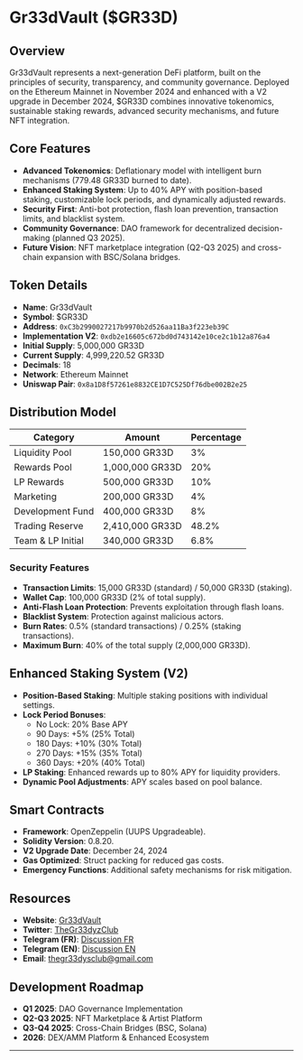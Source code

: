 # Gr33dVault ($GR33D)

## Overview
Gr33dVault represents a next-generation DeFi platform, built on the principles of security, transparency, and community governance. Deployed on the Ethereum Mainnet in November 2024 and enhanced with a V2 upgrade in December 2024, $GR33D combines innovative tokenomics, sustainable staking rewards, advanced security mechanisms, and future NFT integration.

## Core Features
- **Advanced Tokenomics**: Deflationary model with intelligent burn mechanisms (779.48 GR33D burned to date).
- **Enhanced Staking System**: Up to 40% APY with position-based staking, customizable lock periods, and dynamically adjusted rewards.
- **Security First**: Anti-bot protection, flash loan prevention, transaction limits, and blacklist system.
- **Community Governance**: DAO framework for decentralized decision-making (planned Q3 2025).
- **Future Vision**: NFT marketplace integration (Q2-Q3 2025) and cross-chain expansion with BSC/Solana bridges.

## Token Details
- **Name**: Gr33dVault
- **Symbol**: $GR33D
- **Address**: `0xC3b2990027217b9970b2d526aa11Ba3f223eb39C`
- **Implementation V2**: `0xdb2e16605c672bd0d743142e10ce2c1b12a876a4`
- **Initial Supply**: 5,000,000 GR33D
- **Current Supply**: 4,999,220.52 GR33D
- **Decimals**: 18
- **Network**: Ethereum Mainnet
- **Uniswap Pair**: `0x8a1D8f57261e8832CE1D7C525Df76dbe002B2e25`

## Distribution Model
| Category            | Amount         | Percentage |
|---------------------|----------------|------------|
| Liquidity Pool      | 150,000 GR33D  | 3%         |
| Rewards Pool        | 1,000,000 GR33D| 20%        |
| LP Rewards          | 500,000 GR33D  | 10%        |
| Marketing           | 200,000 GR33D  | 4%         |
| Development Fund    | 400,000 GR33D  | 8%         |
| Trading Reserve     | 2,410,000 GR33D| 48.2%      |
| Team & LP Initial   | 340,000 GR33D  | 6.8%       |

### Security Features
- **Transaction Limits**: 15,000 GR33D (standard) / 50,000 GR33D (staking).
- **Wallet Cap**: 100,000 GR33D (2% of total supply).
- **Anti-Flash Loan Protection**: Prevents exploitation through flash loans.
- **Blacklist System**: Protection against malicious actors.
- **Burn Rates**: 0.5% (standard transactions) / 0.25% (staking transactions).
- **Maximum Burn**: 40% of the total supply (2,000,000 GR33D).

## Enhanced Staking System (V2)
- **Position-Based Staking**: Multiple staking positions with individual settings.
- **Lock Period Bonuses**:
  - No Lock: 20% Base APY
  - 90 Days: +5% (25% Total)
  - 180 Days: +10% (30% Total)
  - 270 Days: +15% (35% Total)
  - 360 Days: +20% (40% Total)
- **LP Staking**: Enhanced rewards up to 80% APY for liquidity providers.
- **Dynamic Pool Adjustments**: APY scales based on pool balance.

## Smart Contracts
- **Framework**: OpenZeppelin (UUPS Upgradeable).
- **Solidity Version**: 0.8.20.
- **V2 Upgrade Date**: December 24, 2024
- **Gas Optimized**: Struct packing for reduced gas costs.
- **Emergency Functions**: Additional safety mechanisms for risk mitigation.

## Resources
- **Website**: [Gr33dVault](https://gr33d-vault.vercel.app/)
- **Twitter**: [TheGr33dyzClub](https://x.com/TheGr33dyzClub)
- **Telegram (FR)**: [Discussion FR](https://t.me/+ST4-blQBoLs5NWI8)
- **Telegram (EN)**: [Discussion EN](https://t.me/+WipDE7pBxF41Mzc0)
- **Email**: thegr33dysclub@gmail.com

## Development Roadmap
- **Q1 2025**: DAO Governance Implementation
- **Q2-Q3 2025**: NFT Marketplace & Artist Platform
- **Q3-Q4 2025**: Cross-Chain Bridges (BSC, Solana)
- **2026**: DEX/AMM Platform & Enhanced Ecosystem

---
